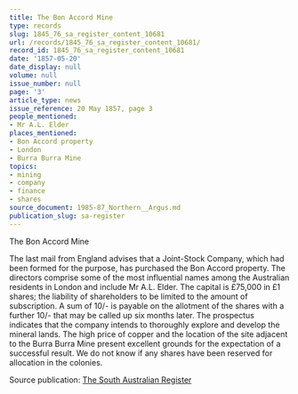 ```yaml
---
title: The Bon Accord Mine
type: records
slug: 1845_76_sa_register_content_10681
url: /records/1845_76_sa_register_content_10681/
record_id: 1845_76_sa_register_content_10681
date: '1857-05-20'
date_display: null
volume: null
issue_number: null
page: '3'
article_type: news
issue_reference: 20 May 1857, page 3
people_mentioned:
- Mr A.L. Elder
places_mentioned:
- Bon Accord property
- London
- Burra Burra Mine
topics:
- mining
- company
- finance
- shares
source_document: 1985-87_Northern__Argus.md
publication_slug: sa-register
---
```


The Bon Accord Mine

The last mail from England advises that a Joint-Stock Company, which had been formed for the purpose, has purchased the Bon Accord property.  The directors comprise some of the most influential names among the Australian residents in London and include Mr A.L. Elder.  The capital is £75,000 in £1 shares; the liability of shareholders to be limited to the amount of subscription.  A sum of 10/- is payable on the allotment of the shares with a further 10/- that may be called up six months later.  The prospectus indicates that the company intends to thoroughly explore and develop the mineral lands.  The high price of copper and the location of the site adjacent to the Burra Burra Mine present excellent grounds for the expectation of a successful result.  We do not know if any shares have been reserved for allocation in the colonies.

Source publication: [The South Australian Register](/publications/sa-register/)
